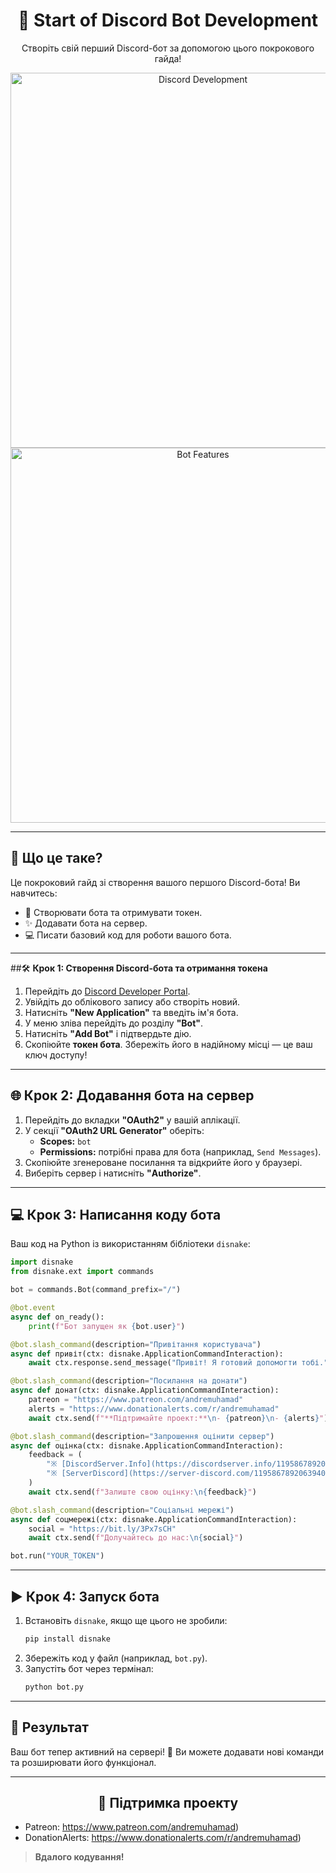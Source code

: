 <div align="center">  
  <h1>🚀 Start of Discord Bot Development</h1>  
  <p>  
    Створіть свій перший Discord-бот за допомогою цього покрокового гайда!  
  </p>  
  <img src="https://github.com/AndreMuhamed/Pogadon/assets/128980327/879275f3-3b5b-4751-a5a1-495456a16d8d" alt="Discord Development" width="600"/>  
  <img src="https://github.com/AndreMuhamed/pogadon/assets/128980327/23b64a91-e2c1-47cf-aeae-144db6563c08" alt="Bot Features" width="600"/>  
</div>  

---

## 🎯 **Що це таке?**  
Це покроковий гайд зі створення вашого першого Discord-бота! Ви навчитесь:  
- 🔑 Створювати бота та отримувати токен.  
- ✨ Додавати бота на сервер.  
- 💻 Писати базовий код для роботи вашого бота.  

---

##🛠️ **Крок 1: Створення Discord-бота та отримання токена**


1. Перейдіть до [Discord Developer Portal](https://discord.com/developers/applications).  
2. Увійдіть до облікового запису або створіть новий.  
3. Натисніть **"New Application"** та введіть ім'я бота.  
4. У меню зліва перейдіть до розділу **"Bot"**.  
5. Натисніть **"Add Bot"** і підтвердьте дію.  
6. Скопіюйте **токен бота**. Збережіть його в надійному місці — це ваш ключ доступу!  

---

## 🌐 **Крок 2: Додавання бота на сервер** 

1. Перейдіть до вкладки **"OAuth2"** у вашій аплікації.  
2. У секції **"OAuth2 URL Generator"** оберіть:  
   - **Scopes:** `bot`  
   - **Permissions:** потрібні права для бота (наприклад, `Send Messages`).  
3. Скопіюйте згенероване посилання та відкрийте його у браузері.  
4. Виберіть сервер і натисніть **"Authorize"**.  

---

## 💻 **Крок 3: Написання коду бота**

Ваш код на Python із використанням бібліотеки `disnake`:  

```python
import disnake
from disnake.ext import commands

bot = commands.Bot(command_prefix="/")

@bot.event
async def on_ready():
    print(f"Бот запущен як {bot.user}")

@bot.slash_command(description="Привітання користувача")
async def привіт(ctx: disnake.ApplicationCommandInteraction):
    await ctx.response.send_message("Привіт! Я готовий допомогти тобі.")

@bot.slash_command(description="Посилання на донати")
async def донат(ctx: disnake.ApplicationCommandInteraction):
    patreon = "https://www.patreon.com/andremuhamad"
    alerts = "https://www.donationalerts.com/r/andremuhamad"
    await ctx.send(f"**Підтримайте проект:**\n- {patreon}\n- {alerts}")

@bot.slash_command(description="Запрошення оцінити сервер")
async def оцінка(ctx: disnake.ApplicationCommandInteraction):
    feedback = (
        "※ [DiscordServer.Info](https://discordserver.info/1195867892063940671)\n"
        "※ [ServerDiscord](https://server-discord.com/1195867892063940671)"
    )
    await ctx.send(f"Залиште свою оцінку:\n{feedback}")

@bot.slash_command(description="Соціальні мережі")
async def соцмережі(ctx: disnake.ApplicationCommandInteraction):
    social = "https://bit.ly/3Px7sCH"
    await ctx.send(f"Долучайтесь до нас:\n{social}")

bot.run("YOUR_TOKEN")
```

---

## ▶️ **Крок 4: Запуск бота** 


1. Встановіть `disnake`, якщо ще цього не зробили:  
   ```bash
   pip install disnake
   ```  
2. Збережіть код у файл (наприклад, `bot.py`).  
3. Запустіть бот через термінал:  
   ```bash
   python bot.py
   ```  

---

## 📜 **Результат**
Ваш бот тепер активний на сервері! 🥳 Ви можете додавати нові команди та розширювати його функціонал. 

---

<div align="center">  
  <h2>🤝 Підтримка проекту</h2>  
</div>  

- Patreon: https://www.patreon.com/andremuhamad)  
- DonationAlerts: https://www.donationalerts.com/r/andremuhamad)  

> **Вдалого кодування!**
